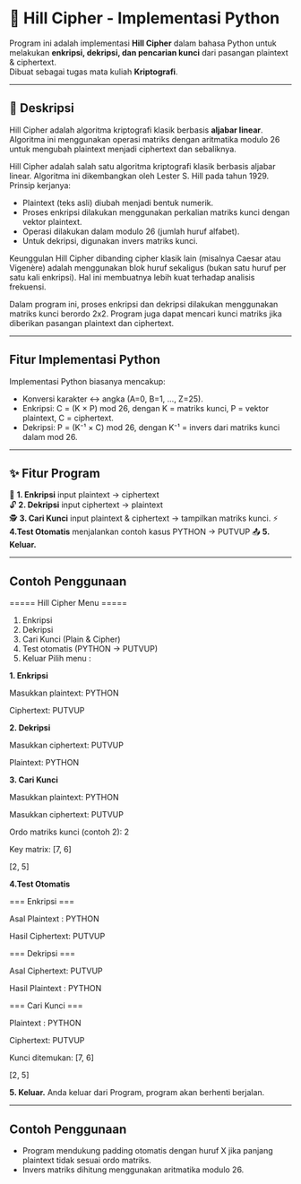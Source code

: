 # 🔐 Hill Cipher - Implementasi Python

Program ini adalah implementasi **Hill Cipher** dalam bahasa Python untuk melakukan **enkripsi, dekripsi, dan pencarian kunci** dari pasangan plaintext & ciphertext.  
Dibuat sebagai tugas mata kuliah **Kriptografi**.

---

## 📌 Deskripsi
Hill Cipher adalah algoritma kriptografi klasik berbasis **aljabar linear**. Algoritma ini menggunakan operasi matriks dengan aritmatika modulo 26 untuk mengubah plaintext menjadi ciphertext dan sebaliknya.  

Hill Cipher adalah salah satu algoritma kriptografi klasik berbasis aljabar linear. Algoritma ini dikembangkan oleh Lester S. Hill pada tahun 1929.
Prinsip kerjanya:
- Plaintext (teks asli) diubah menjadi bentuk numerik.
- Proses enkripsi dilakukan menggunakan perkalian matriks kunci dengan vektor plaintext.
- Operasi dilakukan dalam modulo 26 (jumlah huruf alfabet).
- Untuk dekripsi, digunakan invers matriks kunci.

Keunggulan Hill Cipher dibanding cipher klasik lain (misalnya Caesar atau Vigenère) adalah menggunakan blok huruf sekaligus (bukan satu huruf per satu kali enkripsi). Hal ini membuatnya lebih kuat terhadap analisis frekuensi.

Dalam program ini, proses enkripsi dan dekripsi dilakukan menggunakan matriks kunci berordo 2x2. Program juga dapat mencari kunci matriks jika diberikan pasangan plaintext dan ciphertext.

---
## Fitur Implementasi Python

Implementasi Python biasanya mencakup:
- Konversi karakter ↔ angka (A=0, B=1, ..., Z=25).
- Enkripsi: C = (K × P) mod 26, dengan K = matriks kunci, P = vektor plaintext, C = ciphertext.
- Dekripsi: P = (K⁻¹ × C) mod 26, dengan K⁻¹ = invers dari matriks kunci dalam mod 26.

---

## ✨ Fitur Program
🔑 **1. Enkripsi** input plaintext → ciphertext  
🔓 **2. Dekripsi** input ciphertext → plaintext  
🕵️ **3. Cari Kunci** input plaintext & ciphertext → tampilkan matriks kunci.
⚡ **4.Test Otomatis** menjalankan contoh kasus PYTHON  → PUTVUP
📤 **5. Keluar.**

---
## Contoh Penggunaan
===== Hill Cipher Menu =====
1. Enkripsi
2. Dekripsi
3. Cari Kunci (Plain & Cipher)
4. Test otomatis (PYTHON -> PUTVUP)
0. Keluar
Pilih menu :

**1. Enkripsi** 

Masukkan plaintext: PYTHON

Ciphertext: PUTVUP


**2. Dekripsi** 

Masukkan ciphertext: PUTVUP

Plaintext: PYTHON


**3. Cari Kunci** 

Masukkan plaintext: PYTHON

Masukkan ciphertext: PUTVUP 

Ordo matriks kunci (contoh 2): 2

Key matrix:
[7, 6]

[2, 5]


**4.Test Otomatis** 

=== Enkripsi ===

Asal Plaintext : PYTHON

Hasil Ciphertext: PUTVUP


=== Dekripsi ===

Asal Ciphertext: PUTVUP

Hasil Plaintext : PYTHON

=== Cari Kunci ===

Plaintext : PYTHON

Ciphertext: PUTVUP

Kunci ditemukan:
[7, 6]

[2, 5]

**5. Keluar.**
Anda keluar dari Program, program akan berhenti berjalan.

---
## Contoh Penggunaan
- Program mendukung padding otomatis dengan huruf X jika panjang plaintext tidak sesuai ordo matriks.
- Invers matriks dihitung menggunakan aritmatika modulo 26.





